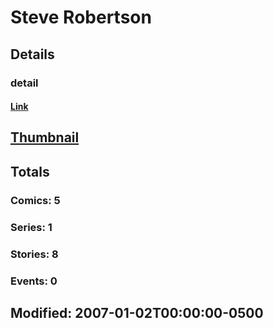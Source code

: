 # Steve  Robertson 
## Details
### detail
#### [Link](http://marvel.com/comics/creators/1060/steve_robertson?utm_campaign=apiRef&utm_source=225578a89fc76f3d20fbffda5d17a88d)
## [Thumbnail](http://i.annihil.us/u/prod/marvel/i/mg/b/40/image_not_available.jpg)
## Totals
### Comics: 5
### Series: 1
### Stories: 8
### Events: 0
## Modified: 2007-01-02T00:00:00-0500